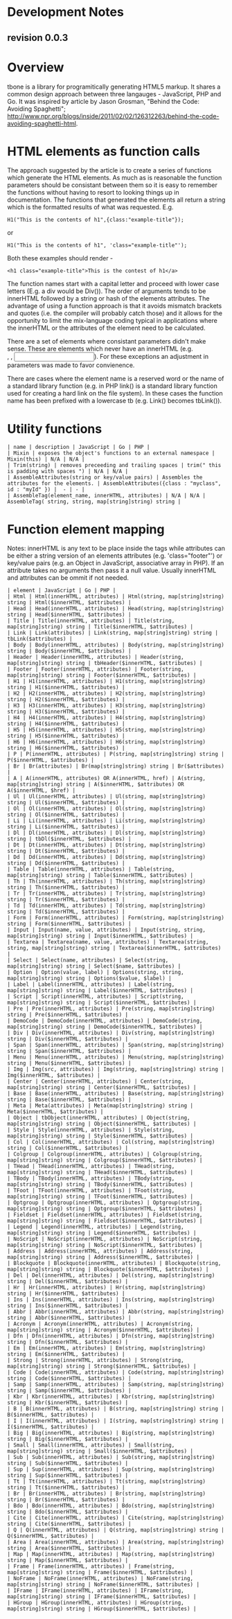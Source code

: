 Development Notes
=================
revision 0.0.3
--------------

# Overview

tbone is a library for programitically generating HTML5 markup. It shares a common design approach between three langauges - JavaScript, PHP and Go. It was inspired by article by Jason Grosman, "Behind the Code: Avoiding Spaghetti"; http://www.npr.org/blogs/inside/2011/02/02/126312263/behind-the-code-avoiding-spaghetti-html.

# HTML elements as function calls

The approach suggested by the article is to create a series of functions which generate the HTML elements. As much as is reasonable the function parameters should be consistant between them so it is easy to remember the functions without having to resort to looking things up in documentation. The functions that generated the elements all return a string which is the formatted results of what was requested. E.g.

    H1("This is the contents of h1",{class:"example-title"});

or

    H1("This is the contents of h1", 'class="example-title"');

Both these examples should render -

    <h1 class="example-title">This is the contest of h1</a>

The function names start with a capital letter and proceed with lower case letters (E.g. a div would be Div()). The order of arguments tends to be innerHTML followed by a string or hash of the elements attributes. The advantage of using a function approach is that it avoids mismatch brackets and quotes (i.e. the compiler will probably catch those) and it allows for the opportunity to limit the mix-language coding typical in applications where the innerHTML or the attributes of the element need to be calculated.

There are a set of elements where consistant parameters didn't make sense. These are elements which never have an innerHTML (e.g. <br />, <img />, <input />). For these exceptions an adjustment in parameters was made to favor convienence.

There are cases where the element name is a reserved word or the name of a standard library function (e.g. in PHP link() is a standard library function used for creating a hard link on the file system). In these cases the function name has been prefixed with a lowercase tb (e.g. Link() becomes tbLink()).

# Utility functions

    | name | description | JavaScript | Go | PHP |
    | Mixin | exposes the object's functions to an external namespace | Mixin(this) | N/A | N/A |
    | Trim(string) | removes preceeding and trailing spaces | trim(" this is padding with spaces ") | N/A | N/A |
    | AssembleAttributes(string or key/value pairs) | Assembles the attributes for the elements. | AssembleAttributes({class : "myclass", id : "myId" }) |  - | - |
    | AssembleTag(element_name, innerHTML, attributes) | N/A | N/A | AssembleTag( string, string, map[string]string) string |


# Function element mapping

Notes: innerHTML is any text to be place inside the tags while attributes can be either a string version of an elements attributes (e.g. 'class="footer"') or key/value pairs (e.g. an Object in JavaScript, associative array in PHP). If an attribute takes no arguments then pass it a null value. Usually innerHTML and attributes can be ommit if not needed.

    | element | JavaScript | Go | PHP |
    | Html | Html(innerHTML, attributes) | Html(string, map[string]string) string | Html($innerHTML, $attributes) |
    | Head | Head(innerHTML, attributes) | Head(string, map[string]string) string | Head($innerHTML, $attributes) |
    | Title | Title(innerHTML, attributes) | Title(string, map[string]string) string | Title($innerHTML, $attributes) |
    | Link | Link(attributes) | Link(string, map[string]string) string | tbLink($attributes) |
    | Body | Body(innerHTML, attributes) | Body(string, map[string]string) string | Body($innerHTML, $attributes) |
    | Header | Header(innerHTML, attributes) | Header(string, map[string]string) string | tbHeader($innerHTML, $attributes) |
    | Footer | Footer(innerHTML, attributes) | Footer(string, map[string]string) string | Footer($innerHTML, $attributes) |
    | H1 | H1(innerHTML, attributes) | H1(string, map[string]string) string | H1($innerHTML, $attributes) |
    | H2 | H2(innerHTML, attributes) | H2(string, map[string]string) string | H2($innerHTML, $attributes) |
    | H3 | H3(innerHTML, attributes) | H3(string, map[string]string) string | H3($innerHTML, $attributes) |
    | H4 | H4(innerHTML, attributes) | H4(string, map[string]string) string | H4($innerHTML, $attributes) |
    | H5 | H5(innerHTML, attributes) | H5(string, map[string]string) string | H5($innerHTML, $attributes) |
    | H6 | H6(innerHTML, attributes) | H6(string, map[string]string) string | H6($innerHTML, $attributes) |
    | P | P(innerHTML, attributes) | P(string, map[string]string) string | P($innerHTML, $attributes) |
    | Br | Br(attributes) | Br(map[string]string) string | Br($attributes) |
    | A | A(innerHTML, attributes) OR A(innerHTML, href) | A(string, map[string]string) string | A($innerHTML, $attributes) OR A($innerHTML, $href) |
    | Ul | Ul(innerHTML, attributes) | Ul(string, map[string]string) string | Ul($innerHTML, $attributes) |
    | Ol | Ol(innerHTML, attributes) | Ol(string, map[string]string) string | Ol($innerHTML, $attributes) |
    | Li | Li(innerHTML, attributes) | Li(string, map[string]string) string | Li($innerHTML, $attributes) |
    | Dl | Dl(innerHTML, attributes) | Dl(string, map[string]string) string | tbDl($innerHTML, $attributes) |
    | Dt | Dt(innerHTML, attributes) | Dt(string, map[string]string) string | Dt($innerHTML, $attributes) |
    | Dd | Dd(innerHTML, attributes) | Dd(string, map[string]string) string | Dd($innerHTML, $attributes) |
    | Table | Table(innerHTML, attributes) | Table(string, map[string]string) string | Table($innerHTML, $attributes) |
    | Th | Th(innerHTML, attributes) | Th(string, map[string]string) string | Th($innerHTML, $attributes) |
    | Tr | Tr(innerHTML, attributes) | Tr(string, map[string]string) string | Tr($innerHTML, $attributes) |
    | Td | Td(innerHTML, attributes) | Td(string, map[string]string) string | Td($innerHTML, $attributes) |
    | Form | Form(innerHTML, attributes) | Form(string, map[string]string) string | Form($innerHTML, $attributes) |
    | Input | Input(name, value, attributes) | Input(string, string, map[string]string) string | Input($innerHTML, $attributes) |
    | Textarea | Textarea(name, value, attributes) | Textarea(string, string, map[string]string) string | Textarea($innerHTML, $attributes) |
    | Select | Select(name, attributes) | Select(string, map[string]string) string | Select($name, $attributes) |
    | Option | Option(value, label) | Options(string, string, map[string]string) string | Options($value, $label) |
    | Label | Label(innerHTML, attributes) | Label(string, map[string]string) string | Label($innerHTML, $attributes) |
    | Script | Script(innerHTML, attributes) | Script(string, map[string]string) string | Script($innerHTML, $attributes) |
    | Pre | Pre(innerHTML, attributes) | Pre(string, map[string]string) string | Pre($innerHTML, $attributes) |
    | DemoCode | DemoCode(innerHTML, attributes) | DemoCode(string, map[string]string) string | DemoCode($innerHTML, $attributes) |
    | Div | Div(innerHTML, attributes) | Div(string, map[string]string) string | Div($innerHTML, $attributes) |
    | Span | Span(innerHTML, attributes) | Span(string, map[string]string) string | Span($innerHTML, $attributes) |
    | Menu | Menu(innerHTML, attributes) | Menu(string, map[string]string) string | Menu($innerHTML, $attributes) |
    | Img | Img(src, attributes) | Img(string, map[string]string) string | Img($innerHTML, $attributes) |
    | Center | Center(innerHTML, attributes) | Center(string, map[string]string) string | Center($innerHTML, $attributes) |
    | Base | Base(innerHTML, attributes) | Base(string, map[string]string) string | Base($innerHTML, $attributes) |
    | Meta | Meta(attributes) | Meta(map[string]string) string | Meta($innerHTML, $attributes) |
    | Object | tbObject(innerHTML, attributes) | Object(string, map[string]string) string | Object($innerHTML, $attributes) |
    | Style | Style(innerHTML, attributes) | Style(string, map[string]string) string | Style($innerHTML, $attributes) |
    | Col | Col(innerHTML, attributes) | Col(string, map[string]string) string | Col($innerHTML, $attributes) |
    | Colgroup | Colgroup(innerHTML, attributes) | Colgroup(string, map[string]string) string | Colgroup($innerHTML, $attributes) |
    | THead | THead(innerHTML, attributes) | THead(string, map[string]string) string | THead($innerHTML, $attributes) |
    | TBody | TBody(innerHTML, attributes) | TBody(string, map[string]string) string | TBody($innerHTML, $attributes) |
    | TFoot | TFoot(innerHTML, attributes) | TFoot(string, map[string]string) string | TFoot($innerHTML, $attributes) |
    | Optgroup | Optgroup(innerHTML, attributes) | Optgroup(string, map[string]string) string | Optgroup($innerHTML, $attributes) |
    | Fieldset | Fieldset(innerHTML, attributes) | Fieldset(string, map[string]string) string | Fieldset($innerHTML, $attributes) |
    | Legend | Legend(innerHTML, attributes) | Legend(string, map[string]string) string | Legend($innerHTML, $attributes) |
    | NoScript | NoScript(innerHTML, attributes) | NoScript(string, map[string]string) string | NoScript($innerHTML, $attributes) |
    | Address | Address(innerHTML, attributes) | Address(string, map[string]string) string | Address($innerHTML, $attributes) |
    | Blockquote | Blockquote(innerHTML, attributes) | Blockquote(string, map[string]string) string | Blockquote($innerHTML, $attributes) |
    | Del | Del(innerHTML, attributes) | Del(string, map[string]string) string | Del($innerHTML, $attributes) |
    | Hr | Hr(innerHTML, attributes) | Hr(string, map[string]string) string | Hr($innerHTML, $attributes) |
    | Ins | Ins(innerHTML, attributes) | Ins(string, map[string]string) string | Ins($innerHTML, $attributes) |
    | Abbr | Abbr(innerHTML, attributes) | Abbr(string, map[string]string) string | Abbr($innerHTML, $attributes) |
    | Acronym | Acronym(innerHTML, attributes) | Acronym(string, map[string]string) string | Acronym($innerHTML, $attributes) |
    | Dfn | Dfn(innerHTML, attributes) | Dfn(string, map[string]string) string | Dfn($innerHTML, $attributes) |
    | Em | Em(innerHTML, attributes) | Em(string, map[string]string) string | Em($innerHTML, $attributes) |
    | Strong | Strong(innerHTML, attributes) | Strong(string, map[string]string) string | Strong($innerHTML, $attributes) |
    | Code | Code(innerHTML, attributes) | Code(string, map[string]string) string | Code($innerHTML, $attributes) |
    | Samp | Samp(innerHTML, attributes) | Samp(string, map[string]string) string | Samp($innerHTML, $attributes) |
    | Kbr | Kbr(innerHTML, attributes) | Kbr(string, map[string]string) string | Kbr($innerHTML, $attributes) |
    | B | B(innerHTML, attributes) | B(string, map[string]string) string | B($innerHTML, $attributes) |
    | I | I(innerHTML, attributes) | I(string, map[string]string) string | I($innerHTML, $attributes) |
    | Big | Big(innerHTML, attributes) | Big(string, map[string]string) string | Big($innerHTML, $attributes) |
    | Small | Small(innerHTML, attributes) | Small(string, map[string]string) string | Small($innerHTML, $attributes) |
    | Sub | Sub(innerHTML, attributes) | Sub(string, map[string]string) string | Sub($innerHTML, $attributes) |
    | Sup | Sup(innerHTML, attributes) | Sup(string, map[string]string) string | Sup($innerHTML, $attributes) |
    | Tt | Tt(innerHTML, attributes) | Tt(string, map[string]string) string | Tt($innerHTML, $attributes) |
    | Br | Br(innerHTML, attributes) | Br(string, map[string]string) string | Br($innerHTML, $attributes) |
    | Bdo | Bdo(innerHTML, attributes) | Bdo(string, map[string]string) string | Bdo($innerHTML, $attributes) |
    | Cite | Cite(innerHTML, attributes) | Cite(string, map[string]string) string | Cite($innerHTML, $attributes) |
    | Q | Q(innerHTML, attributes) | Q(string, map[string]string) string | Q($innerHTML, $attributes) |
    | Area | Area(innerHTML, attributes) | Area(string, map[string]string) string | Area($innerHTML, $attributes) |
    | Map | Map(innerHTML, attributes) | Map(string, map[string]string) string | Map($innerHTML, $attributes) |
    | Frame | Frame(innerHTML, attributes) | Frame(string, map[string]string) string | Frame($innerHTML, $attributes) |
    | NoFrame | NoFrame(innerHTML, attributes) | NoFrame(string, map[string]string) string | NoFrame($innerHTML, $attributes) |
    | IFrame | IFrame(innerHTML, attributes) | IFrame(string, map[string]string) string | IFrame($innerHTML, $attributes) |
    | HGroup | HGroup(innerHTML, attributes) | HGroup(string, map[string]string) string | HGroup($innerHTML, $attributes) |

